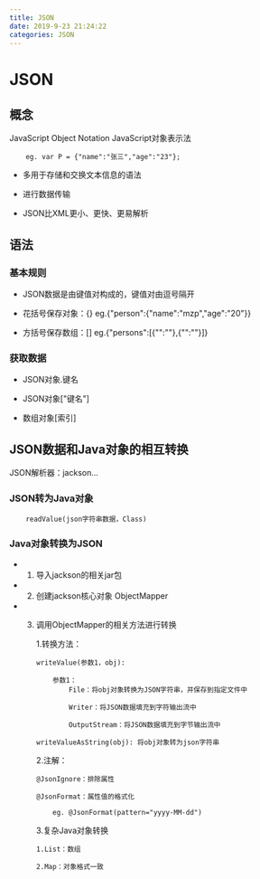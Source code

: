```yaml
---
title: JSON
date: 2019-9-23 21:24:22
categories: JSON
---
```


# JSON

## 概念

JavaScript Object Notation  JavaScript对象表示法

        eg. var P = {"name":"张三","age":"23"};


- 多用于存储和交换文本信息的语法

- 进行数据传输

- JSON比XML更小、更快、更易解析

## 语法

### 基本规则

- JSON数据是由键值对构成的，键值对由逗号隔开

- 花括号保存对象：{}
        eg.{"person":{"name":"mzp","age":"20"}}

- 方括号保存数组：[]
        eg.{"persons":[{"":""},{"":""}]}
        
### 获取数据

- JSON对象.键名

- JSON对象["键名"]

- 数组对象[索引]   

## JSON数据和Java对象的相互转换

JSON解析器：jackson...

### JSON转为Java对象

        readValue(json字符串数据，Class)
    
### Java对象转换为JSON     

- 1.    导入jackson的相关jar包

- 2.    创建jackson核心对象 ObjectMapper

- 3.    调用ObjectMapper的相关方法进行转换

        1.转换方法：
        
            writeValue(参数1，obj):
            
                参数1：
                    File：将obj对象转换为JSON字符串，并保存到指定文件中
                    
                    Writer：将JSON数据填充到字符输出流中
                    
                    OutputStream：将JSON数据填充到字节输出流中
                    
            writeValueAsString(obj): 将obj对象转为json字符串
            
        2.注解：
        
            @JsonIgnore：排除属性
            
            @JsonFormat：属性值的格式化
            
                eg. @JsonFormat(pattern="yyyy-MM-dd")
                
        3.复杂Java对象转换
        
            1.List：数组
            
            2.Map：对象格式一致
                                                            